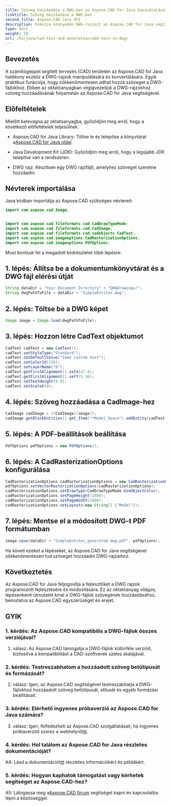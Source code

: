 ```yaml
---
title: Szöveg hozzáadása a DWG-ben az Aspose.CAD for Java használatával
linktitle: Szöveg hozzáadása a DWG-ben
second_title: Aspose.CAD Java API
description: Fokozza könnyedén DWG-rajzait az Aspose.CAD for Java segítségével. Adjon hozzá szöveget zökkenőmentesen lépésenkénti útmutatónkkal.
type: docs
weight: 10
url: /hu/java/cad-text-and-annotation/add-text-in-dwg/
---
```

## Bevezetés

A számítógéppel segített tervezés (CAD) területén az Aspose.CAD for Java hatékony eszköz a DWG-rajzok manipulálására és konvertálására. Egyik praktikus funkciója, hogy zökkenőmentesen adhat hozzá szöveget a DWG-fájlokhoz. Ebben az oktatóanyagban végigvezetjük a DWG-rajzokhoz szöveg hozzáadásának folyamatán az Aspose.CAD for Java segítségével.

## Előfeltételek

Mielőtt belevágna az oktatóanyagba, győződjön meg arról, hogy a következő előfeltételek teljesülnek:

-  Aspose.CAD for Java Library: Töltse le és telepítse a könyvtárat a[Aspose.CAD for Java oldal](https://releases.aspose.com/cad/java/).

- Java Development Kit (JDK): Győződjön meg arról, hogy a legújabb JDK telepítve van a rendszeren.

- DWG rajz: Készítsen egy DWG rajzfájlt, amelyhez szöveget szeretne hozzáadni.

## Névterek importálása

Java kódban importálja az Aspose.CAD szükséges névtereit:

```java
import com.aspose.cad.Image;


import com.aspose.cad.fileformats.cad.CadDrawTypeMode;
import com.aspose.cad.fileformats.cad.CadImage;
import com.aspose.cad.fileformats.cad.cadobjects.CadText;
import com.aspose.cad.imageoptions.CadRasterizationOptions;
import com.aspose.cad.imageoptions.PdfOptions;
```

Most bontsuk fel a megadott kódrészletet több lépésre:

## 1. lépés: Állítsa be a dokumentumkönyvtárat és a DWG fájl elérési útját

```java
String dataDir = "Your Document Directory" + "DWGDrawings/";
String dwgPathToFile = dataDir + "SimpleEntites.dwg";
```

## 2. lépés: Töltse be a DWG képet

```java
Image image = Image.load(dwgPathToFile);
```

## 3. lépés: Hozzon létre CadText objektumot

```java
CadText cadText = new CadText();
cadText.setStyleType("Standard");
cadText.setDefaultValue("Some custom text");
cadText.setColorId(256);
cadText.setLayerName("0");
cadText.getFirstAlignment().setX(47.9);
cadText.getFirstAlignment().setY(5.56);
cadText.setTextHeight(0.8);
cadText.setScaleX(0);
```

## 4. lépés: Szöveg hozzáadása a CadImage-hez

```java
CadImage cadImage = ((CadImage)(image));
cadImage.getBlockEntities().get_Item("*Model_Space").addEntity(cadText);
```

## 5. lépés: A PDF-beállítások beállítása

```java
PdfOptions pdfOptions = new PdfOptions();
```

## 6. lépés: A CadRasterizationOptions konfigurálása

```java
CadRasterizationOptions cadRasterizationOptions = new CadRasterizationOptions();
pdfOptions.setVectorRasterizationOptions(cadRasterizationOptions);
cadRasterizationOptions.setDrawType(CadDrawTypeMode.UseObjectColor);
cadRasterizationOptions.setPageHeight(1600);
cadRasterizationOptions.setPageWidth(1600);
cadRasterizationOptions.setLayouts(new String[] {"Model"});
```

## 7. lépés: Mentse el a módosított DWG-t PDF formátumban

```java
image.save(dataDir + "SimpleEntites_generated.dwg.pdf", pdfOptions);
```

Ha követi ezeket a lépéseket, az Aspose.CAD for Java segítségével zökkenőmentesen tud szöveget hozzáadni DWG-rajzaihoz.

## Következtetés

Az Aspose.CAD for Java feljogosítja a fejlesztőket a DWG rajzok programozott fejlesztésére és módosítására. Ez az oktatóanyag világos, lépésenkénti útmutatót kínál a DWG-fájlok szövegének hozzáadásához, bemutatva az Aspose.CAD egyszerűségét és erejét.

## GYIK

### 1. kérdés: Az Aspose.CAD kompatibilis a DWG-fájlok összes verziójával?

1. válasz: Az Aspose.CAD támogatja a DWG-fájlok különféle verzióit, biztosítva a kompatibilitást a CAD-szoftverek széles skálájával.

### 2. kérdés: Testreszabhatom a hozzáadott szöveg betűtípusát és formázását?

2. válasz: Igen, az Aspose.CAD segítségével testreszabhatja a DWG-fájlokhoz hozzáadott szöveg betűtípusát, stílusát és egyéb formázási beállításait.

### 3. kérdés: Elérhető ingyenes próbaverzió az Aspose.CAD for Java számára?

 3. válasz: Igen, felfedezheti az Aspose.CAD szolgáltatásait, ha ingyenes próbaverziót szerez a webhelyről[itt](https://releases.aspose.com/).

### 4. kérdés: Hol találom az Aspose.CAD for Java részletes dokumentációját?

 A4: Lásd a dokumentációt[itt](https://reference.aspose.com/cad/java/) részletes információkért és példákért.

### 5. kérdés: Hogyan kaphatok támogatást vagy kérhetek segítséget az Aspose.CAD-hez?

A5: Látogassa meg a[Aspose.CAD fórum](https://forum.aspose.com/c/cad/19) segítséget kapni és kapcsolatba lépni a közösséggel.